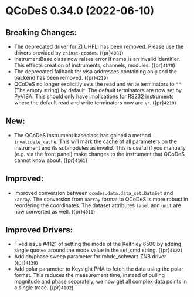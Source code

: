 # QCoDeS 0.34.0 (2022-06-10)

## Breaking Changes:

- The deprecated driver for ZI UHFLI has been removed. Please use the drivers provided by `zhinst-qcodes`. ({pr}`4081`)
- InstrumentBase class now raises error if name is an invalid identifier.
  This effects creation of instruments, channels, modules. ({pr}`4178`)
- The deprecated fallback for visa addresses containing an `@` and the backend has been removed. ({pr}`4219`)
- QCoDeS no longer explicitly sets the read and write terminators to `""` (The empty string) by default.
  The default terminators are now set by PyVISA. This should only have implications for RS232 instruments where
  the default read and write terminators now are `\r`. ({pr}`4219`)

## New:

- The QCoDeS instrument baseclass has gained a method `invalidate_cache`.
  This will mark the cache of all parameters on the instrument and its submodules as
  invalid. This is useful if you manually (e.g. via the front panel) make changes to
  the instrument that QCoDeS cannot know about. ({pr}`4161`)

## Improved:

- Improved conversion between `qcodes.data.data_set.DataSet` and `xarray`. The conversion from `xarray` format to QCoDeS is more robust in reordering the coordinates.
  The dataset attributes `label` and `unit` are now converted as well. ({pr}`4011`)

## Improved Drivers:

- Fixed issue #4121 of setting the mode of the Keithley 6500 by adding single quotes around the mode value in the set_cmd string. ({pr}`4122`)
- Add db/phase sweep parameter for rohde_schwarz ZNB driver ({pr}`4139`)
- Add polar parameter to Keysight PNA to fetch the data using the polar format.
  This reduces the measurement time; instead of pulling magnitude and phase separately,
  we now get all complex data points in a single trace. ({pr}`4182`)
